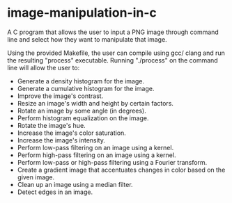 image-manipulation-in-c
=======================

A C program that allows the user to input a PNG image through command line and select how they want to manipulate that image.

Using the provided Makefile, the user can compile using gcc/ clang and run the resulting "process" executable.
Running "./process" on the command line will allow the user to:
- Generate a density histogram for the image.
- Generate a cumulative histogram for the image.
- Improve the image's contrast.
- Resize an image's width and height by certain factors.
- Rotate an image by some angle (in degrees).
- Perform histogram equalization on the image.
- Rotate the image's hue.
- Increase the image's color saturation.
- Increase the image's intensity.
- Perform low-pass filtering on an image using a kernel.
- Perform high-pass filtering on an image using a kernel.
- Perform low-pass or high-pass filtering using a Fourier transform.
- Create a gradient image that accentuates changes in color based on the given image.
- Clean up an image using a median filter.
- Detect edges in an image.

